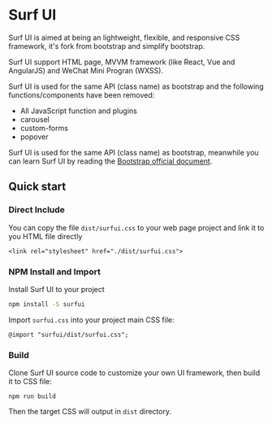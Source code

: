# Surf UI

Surf UI is aimed at  being an lightweight, flexible, and responsive CSS framework, it's fork from bootstrap and simplify bootstrap.

Surf UI support HTML page, MVVM framework (like React, Vue and AngularJS) and WeChat Mini Progran (WXSS).

Surf UI is used for the same API (class name) as bootstrap and the following functions/components have been removed:

- All JavaScript function and plugins
- carousel
- custom-forms
- popover

Surf UI is used for the same API (class name) as bootstrap, meanwhile you can learn Surf UI by reading the [Bootstrap official document](https://getbootstrap.com/docs/4.5/layout/overview/).




## Quick start

### Direct Include

You can copy the file `dist/surfui.css` to your web page project and link it to you HTML file directly

```
<link rel="stylesheet" href="./dist/surfui.css">
```

### NPM Install and Import

Install Surf UI to your project

```sh
npm install -S surfui
```

Import `surfui.css` into your project main CSS file:

```
@import "surfui/dist/surfui.css";
```

### Build

Clone Surf UI source code to customize your own UI framework, then build it to CSS file:

```
npm run build
```

Then the target CSS will output in `dist` directory.


